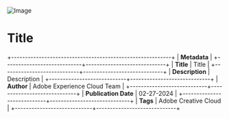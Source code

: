 ![Image][image0]

# Title

+----------------------------------------------------------+
| **Metadata**                                             |
+----------------------------+-----------------------------+
| **Title**                  | Title                       |
+----------------------------+-----------------------------+
| **Description**            | Description                 |
+----------------------------+-----------------------------+
| **Author**                 | Adobe Experience Cloud Team |
+----------------------------+-----------------------------+
| **Publication Date**       | 02-27-2024                  |
+----------------------------+-----------------------------+
| **Tags**                   | Adobe Creative Cloud        |
+----------------------------+-----------------------------+

[image0]: https://business.adobe.com/media.png
